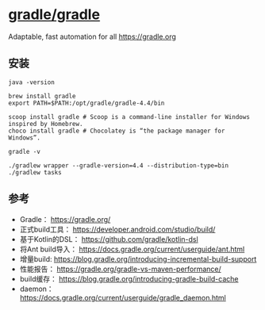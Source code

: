 # [gradle/gradle](https://github.com/gradle/gradle)

Adaptable, fast automation for all https://gradle.org

## 安装

```shell
java -version

brew install gradle
export PATH=$PATH:/opt/gradle/gradle-4.4/bin

scoop install gradle # Scoop is a command-line installer for Windows inspired by Homebrew.
choco install gradle # Chocolatey is “the package manager for Windows”.

gradle -v

./gradlew wrapper --gradle-version=4.4 --distribution-type=bin
./gradlew tasks
```

## 参考

* Gradle： https://gradle.org/
* 正式build工具： https://developer.android.com/studio/build/
* 基于Kotlin的DSL： https://github.com/gradle/kotlin-dsl
* 将Ant build导入： https://docs.gradle.org/current/userguide/ant.html
* 增量build: https://blog.gradle.org/introducing-incremental-build-support
* 性能报告： https://gradle.org/gradle-vs-maven-performance/
* build缓存： https://blog.gradle.org/introducing-gradle-build-cache
* daemon： https://docs.gradle.org/current/userguide/gradle_daemon.html

